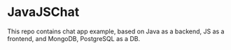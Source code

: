 # JavaJSChat
This repo contains chat app example, based on Java as a backend, JS as a frontend, and MongoDB, PostgreSQL as a DB.
